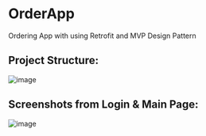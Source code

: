 # OrderApp
Ordering App with using Retrofit and MVP Design Pattern

## Project Structure:
![image](https://user-images.githubusercontent.com/25778714/65392218-f6ed3480-dd7a-11e9-8a72-bdd6e0b9e434.png)


## Screenshots from Login & Main Page:
![image](https://user-images.githubusercontent.com/25778714/65392197-b392c600-dd7a-11e9-8361-13700e6cebe9.png)
